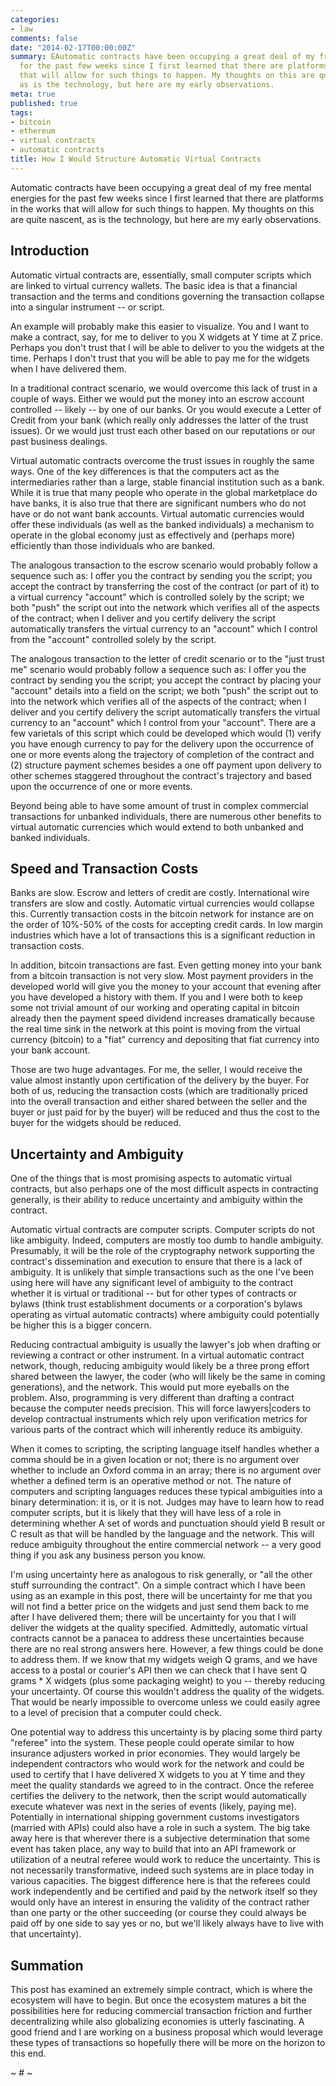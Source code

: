 ```yaml
---
categories:
- law
comments: false
date: "2014-02-17T00:00:00Z"
summary: EAutomatic contracts have been occupying a great deal of my free mental energies
  for the past few weeks since I first learned that there are platforms in the works
  that will allow for such things to happen. My thoughts on this are quite nascent,
  as is the technology, but here are my early observations.
meta: true
published: true
tags:
- bitcoin
- ethereum
- virtual contracts
- automatic contracts
title: How I Would Structure Automatic Virtual Contracts
---
```


Automatic contracts have been occupying a great deal of my free mental energies for the past few weeks since I first learned that there are platforms in the works that will allow for such things to happen. My thoughts on this are quite nascent, as is the technology, but here are my early observations.

## Introduction

Automatic virtual contracts are, essentially, small computer scripts which are linked to virtual currency wallets. The basic idea is that a financial transaction and the terms and conditions governing the transaction collapse into a singular instrument -- or script.

An example will probably make this easier to visualize. You and I want to make a contract, say, for me to deliver to you X widgets at Y time at Z price. Perhaps you don't trust that I will be able to deliver to you the widgets at the time. Perhaps I don't trust that you will be able to pay me for the widgets when I have delivered them.

In a traditional contract scenario, we would overcome this lack of trust in a couple of ways. Either we would put the money into an escrow account controlled -- likely -- by one of our banks. Or you would execute a Letter of Credit from your bank (which really only addresses the latter of the trust issues). Or we would just trust each other based on our reputations or our past business dealings.

Virtual automatic contracts overcome the trust issues in roughly the same ways. One of the key differences is that the computers act as the intermediaries rather than a large, stable financial institution such as a bank. While it is true that many people who operate in the global marketplace do have banks, it is also true that there are significant numbers who do not have or do not want bank accounts. Virtual automatic currencies would offer these individuals (as well as the banked individuals) a mechanism to operate in the global economy just as effectively and (perhaps more) efficiently than those individuals who are banked.

The analogous transaction to the escrow scenario would probably follow a sequence such as: I offer you the contract by sending you the script; you accept the contract by transferring the cost of the contract (or part of it) to a virtual currency "account" which is controlled solely by the script; we both "push" the script out into the network which verifies all of the aspects of the contract; when I deliver and you certify delivery the script automatically transfers the virtual currency to an "account" which I control from the "account" controlled solely by the script.

The analogous transaction to the letter of credit scenario or to the "just trust me" scenario would probably follow a sequence such as: I offer you the contract by sending you the script; you accept the contract by placing your "account" details into a field on the script; we both "push" the script out to into the network which verifies all of the aspects of the contract; when I deliver and you certify delivery the script automatically transfers the virtual currency to an "account" which I control from your "account". There are a few varietals of this script which could be developed which would (1) verify you have enough currency to pay for the delivery upon the occurrence of one or more events along the trajectory of completion of the contract and (2) structure payment schemes besides a one off payment upon delivery to other schemes staggered throughout the contract's trajectory and based upon the occurrence of one or more events.

Beyond being able to have some amount of trust in complex commercial transactions for unbanked individuals, there are numerous other benefits to virtual automatic currencies which would extend to both unbanked and banked individuals.

## Speed and Transaction Costs

Banks are slow. Escrow and letters of credit are costly. International wire transfers are slow and costly. Automatic virtual currencies would collapse this. Currently transaction costs in the bitcoin network for instance are on the order of 10%-50% of the costs for accepting credit cards. In low margin industries which have a lot of transactions this is a significant reduction in transaction costs.

In addition, bitcoin transactions are fast. Even getting money into your bank from a bitcoin transaction is not very slow. Most payment providers in the developed world will give you the money to your account that evening after you have developed a history with them. If you and I were both to keep some not trivial amount of our working and operating capital in bitcoin already then the payment speed dividend increases dramatically because the real time sink in the network at this point is moving from the virtual currency (bitcoin) to a "fiat" currency and depositing that fiat currency into your bank account.

Those are two huge advantages. For me, the seller, I would receive the value almost instantly upon certification of the delivery by the buyer. For both of us, reducing the transaction costs (which are traditionally priced into the overall transaction and either shared between the seller and the buyer or just paid for by the buyer) will be reduced and thus the cost to the buyer for the widgets should be reduced.

## Uncertainty and Ambiguity

One of the things that is most promising aspects to automatic virtual contracts, but also perhaps one of the most difficult aspects in contracting generally, is their ability to reduce uncertainty and ambiguity within the contract.

Automatic virtual contracts are computer scripts. Computer scripts do not like ambiguity. Indeed, computers are mostly too dumb to handle ambiguity. Presumably, it will be the role of the cryptography network supporting the contract's dissemination and execution to ensure that there is a lack of ambiguity. It is unlikely that simple transactions such as the one I've been using here will have any significant level of ambiguity to the contract whether it is virtual or traditional -- but for other types of contracts or bylaws (think trust establishment documents or a corporation's bylaws operating as virtual automatic contracts) where ambiguity could potentially be higher this is a bigger concern.

Reducing contractual ambiguity is usually the lawyer's job when drafting or reviewing a contract or other instrument. In a virtual automatic contract network, though, reducing ambiguity would likely be a three prong effort shared between the lawyer, the coder (who will likely be the same in coming generations), and the network. This would put more eyeballs on the problem. Also, programming is very different than drafting a contract because the computer needs precision. This will force lawyers|coders to develop contractual instruments which rely upon verification metrics for various parts of the contract which will inherently reduce its ambiguity.

When it comes to scripting, the scripting language itself handles whether a comma should be in a given location or not; there is no argument over whether to include an Oxford comma in an array; there is no argument over whether a defined term is an operative method or not. The nature of computers and scripting languages reduces these typical ambiguities into a binary determination: it is, or it is not. Judges may have to learn how to read computer scripts, but it is likely that they will have less of a role in determining whether A set of words and punctuation should yield B result or C result as that will be handled by the language and the network. This will reduce ambiguity throughout the entire commercial network -- a very good thing if you ask any business person you know.

I'm using uncertainty here as analogous to risk generally, or "all the other stuff surrounding the contract". On a simple contract which I have been using as an example in this post, there will be uncertainty for me that you will not find a better price on the widgets and just send them back to me after I have delivered them; there will be uncertainty for you that I will deliver the widgets at the quality specified. Admittedly, automatic virtual contracts cannot be a panacea to address these uncertainties because there are no real strong answers here. However, a few things could be done to address them. If we know that my widgets weigh Q grams, and we have access to a postal or courier's API then we can check that I have sent Q grams * X widgets (plus some packaging weight) to you -- thereby reducing your uncertainty. Of course this wouldn't address the quality of the widgets. That would be nearly impossible to overcome unless we could easily agree to a level of precision that a computer could check.

One potential way to address this uncertainty is by placing some third party "referee" into the system. These people could operate similar to how insurance adjusters worked in prior economies. They would largely be independent contractors who would work for the network and could be used to certify that I have delivered X widgets to you at Y time and they meet the quality standards we agreed to in the contract. Once the referee certifies the delivery to the network, then the script would automatically execute whatever was next in the series of events (likely, paying me). Potentially in international shipping government customs investigators (married with APIs) could also have a role in such a system. The big take away here is that wherever there is a subjective determination that some event has taken place, any way to build that into an API framework or utilization of a neutral referee would work to reduce the uncertainty. This is not necessarily transformative, indeed such systems are in place today in various capacities. The biggest difference here is that the referees could work independently and be certified and paid by the network itself so they would only have an interest in ensuring the validity of the contract rather than one party or the other succeeding (or course they could always be paid off by one side to say yes or no, but we'll likely always have to live with that uncertainty).

## Summation

This post has examined an extremely simple contract, which is where the ecosystem will have to begin. But once the ecosystem matures a bit the possibilities here for reducing commercial transaction friction and further decentralizing while also globalizing economies is utterly fascinating. A good friend and I are working on a business proposal which would leverage these types of transactions so hopefully there will be more on the horizon to this end.

~ # ~